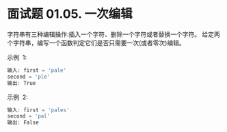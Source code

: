 # 面试题 01.05. 一次编辑

字符串有三种编辑操作:插入一个字符、删除一个字符或者替换一个字符。 给定两个字符串，编写一个函数判定它们是否只需要一次(或者零次)编辑。

示例  1:

```ts
输入: first = 'pale'
second = 'ple'
输出: True
```

示例  2:

```ts
输入: first = 'pales'
second = 'pal'
输出: False
```
